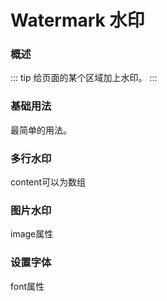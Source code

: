 # Watermark 水印

### 概述

::: tip 
给页面的某个区域加上水印。
:::

### 基础用法

最简单的用法。

<demo src="../demos/watermark/watermark-01-base.vue"></demo>

### 多行水印

content可以为数组

<demo src="../demos/watermark/watermark-02-content.vue"></demo>

### 图片水印

image属性

<demo src="../demos/watermark/watermark-03-image.vue"></demo>

### 设置字体

font属性

<demo src="../demos/watermark/watermark-04-offset.vue"></demo>

